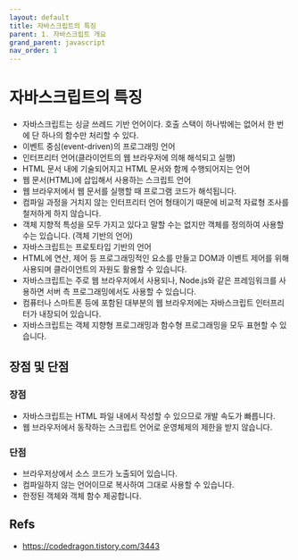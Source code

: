 ```yaml
---
layout: default
title: 자바스크립트의 특징
parent: 1. 자바스크립트 개요
grand_parent: javascript
nav_order: 1
---
```


# 자바스크립트의 특징

* 자바스크립트는 싱글 쓰레드 기반 언어이다. 호출 스택이 하나밖에는 없어서 한 번에 단 하나의 함수만 처리할 수 있다.
* 이벤트 중심(event-driven)의 프로그래밍 언어
* 인터프리터 언어(클라이언트의 웹 브라우저에 의해 해석되고 실행)
* HTML 문서 내에 기술되어지고 HTML 문서와 함께 수행되어지는 언어
* 웹 문서(HTML)에 삽입해서 사용하는 스크립트 언어
* 웹 브라우저에서 웹 문서를 실행할 때 프로그램 코드가 해석됩니다.
* 컴파일 과정을 거치지 않는 인터프리터 언어 형태이기 때문에 비교적 자료형 조사를 철저하게 하지 않습니다.
* 객체 지향적 특성을 모두 가지고 있다고 말할 수는 없지만 객체를 정의하여 사용할 수는 있습니다. (객체 기반의 언어)
* 자바스크립트는 프로토타입 기반의 언어
* HTML에 연산, 제어 등 프로그래밍적인 요소를 만들고  DOM과 이벤트 제어를 위해 사용되며 클라이언트의 자원도 활용할 수 있습니다.
* 자바스크립트는 주로 웹 브라우저에서 사용되나, Node.js와 같은 프레임워크를 사용하면 서버 측 프로그래밍에서도 사용할 수 있습니다.
* 컴퓨터나 스마트폰 등에 포함된 대부분의 웹 브라우저에는 자바스크립트 인터프리터가 내장되어 있습니다.
* 자바스크립트는 객체 지향형 프로그래밍과 함수형 프로그래밍을 모두 표현할 수 있습니다.

## 장점 및 단점

### 장점

* 자바스크립트는 HTML 파일 내에서 작성할 수 있으므로 개발 속도가 빠릅니다.
* 웹 브라우저에서 동작하는 스크립트 언어로 운영체제의 제한을 받지 않습니다.

### 단점

* 브라우저상에서 소스 코드가 노출되어 있습니다.
* 컴파일하지 않는 언어이므로 복사하여 그대로 사용할 수 있습니다.
* 한정된 객체와 객체 함수 제공합니다.

## Refs

* https://codedragon.tistory.com/3443
